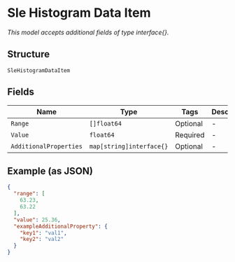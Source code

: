 
# Sle Histogram Data Item

*This model accepts additional fields of type interface{}.*

## Structure

`SleHistogramDataItem`

## Fields

| Name | Type | Tags | Description |
|  --- | --- | --- | --- |
| `Range` | `[]float64` | Optional | - |
| `Value` | `float64` | Required | - |
| `AdditionalProperties` | `map[string]interface{}` | Optional | - |

## Example (as JSON)

```json
{
  "range": [
    63.23,
    63.22
  ],
  "value": 25.36,
  "exampleAdditionalProperty": {
    "key1": "val1",
    "key2": "val2"
  }
}
```

